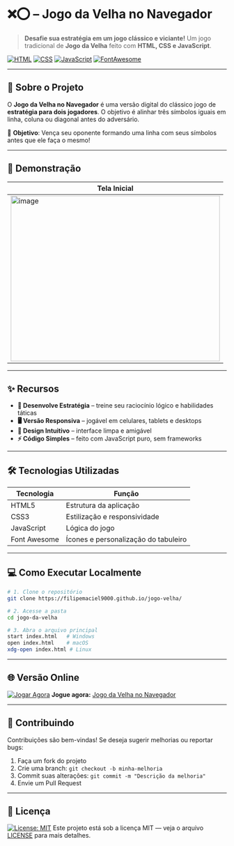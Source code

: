 # ❌⭕ – Jogo da Velha no Navegador

> **Desafie sua estratégia em um jogo clássico e viciante!**
> Um jogo tradicional de **Jogo da Velha** feito com **HTML, CSS e JavaScript**.

[![HTML](https://img.shields.io/badge/HTML5-E34F26?style=for-the-badge\&logo=html5\&logoColor=white)](https://developer.mozilla.org/pt-BR/docs/Web/HTML)
[![CSS](https://img.shields.io/badge/CSS3-1572B6?style=for-the-badge\&logo=css3\&logoColor=white)](https://developer.mozilla.org/pt-BR/docs/Web/CSS)
[![JavaScript](https://img.shields.io/badge/JavaScript-F7DF1E?style=for-the-badge\&logo=javascript\&logoColor=black)](https://developer.mozilla.org/pt-BR/docs/Web/JavaScript)
[![FontAwesome](https://img.shields.io/badge/Font_Awesome-528EE5?style=for-the-badge\&logo=fontawesome\&logoColor=white)](https://fontawesome.com/)

---

## 🚀 Sobre o Projeto

O **Jogo da Velha no Navegador** é uma versão digital do clássico jogo de **estratégia para dois jogadores**.
O objetivo é alinhar três símbolos iguais em linha, coluna ou diagonal antes do adversário.

🎯 **Objetivo**: Vença seu oponente formando uma linha com seus símbolos antes que ele faça o mesmo!

---

## 📸 Demonstração

| Tela Inicial                                                                                                                        |
| ----------------------------------------------------------------------------------------------------------------------------------- |
| <img width="480" height="380" alt="image" src="https://github.com/user-attachments/assets/1b76da60-b64e-4060-bd28-086b0b05fe30" />  |

---

## ✨ Recursos

* **🧠 Desenvolve Estratégia** – treine seu raciocínio lógico e habilidades táticas
* **🖥️ Versão Responsiva** – jogável em celulares, tablets e desktops
* **🎨 Design Intuitivo** – interface limpa e amigável
* **⚡ Código Simples** – feito com JavaScript puro, sem frameworks

---

## 🛠️ Tecnologias Utilizadas

| Tecnologia   | Função                               |
| ------------ | ------------------------------------ |
| HTML5        | Estrutura da aplicação               |
| CSS3         | Estilização e responsividade         |
| JavaScript   | Lógica do jogo                       |
| Font Awesome | Ícones e personalização do tabuleiro |

---

## 💻 Como Executar Localmente

```bash
# 1. Clone o repositório
git clone https://filipemaciel9000.github.io/jogo-velha/

# 2. Acesse a pasta
cd jogo-da-velha

# 3. Abra o arquivo principal
start index.html   # Windows
open index.html    # macOS
xdg-open index.html # Linux
```

---

## 🌐 Versão Online

[![Jogar Agora](https://img.shields.io/badge/Play-Online-brightgreen?style=for-the-badge)](https://filipemaciel9000.github.io/jogo-velha/)
**Jogue agora:** [Jogo da Velha no Navegador]([https://filipemaciel9000.github.io/jogo-velha/](https://filipemaciel9000.github.io/jogo-velha/))

---

## 🤝 Contribuindo

Contribuições são bem-vindas!
Se deseja sugerir melhorias ou reportar bugs:

1. Faça um fork do projeto
2. Crie uma branch: `git checkout -b minha-melhoria`
3. Commit suas alterações: `git commit -m "Descrição da melhoria"`
4. Envie um Pull Request

---

## 📜 Licença

[![License: MIT](https://img.shields.io/badge/License-MIT-yellow.svg)](https://opensource.org/licenses/MIT)
Este projeto está sob a licença MIT — veja o arquivo [LICENSE](./LICENSE) para mais detalhes.
